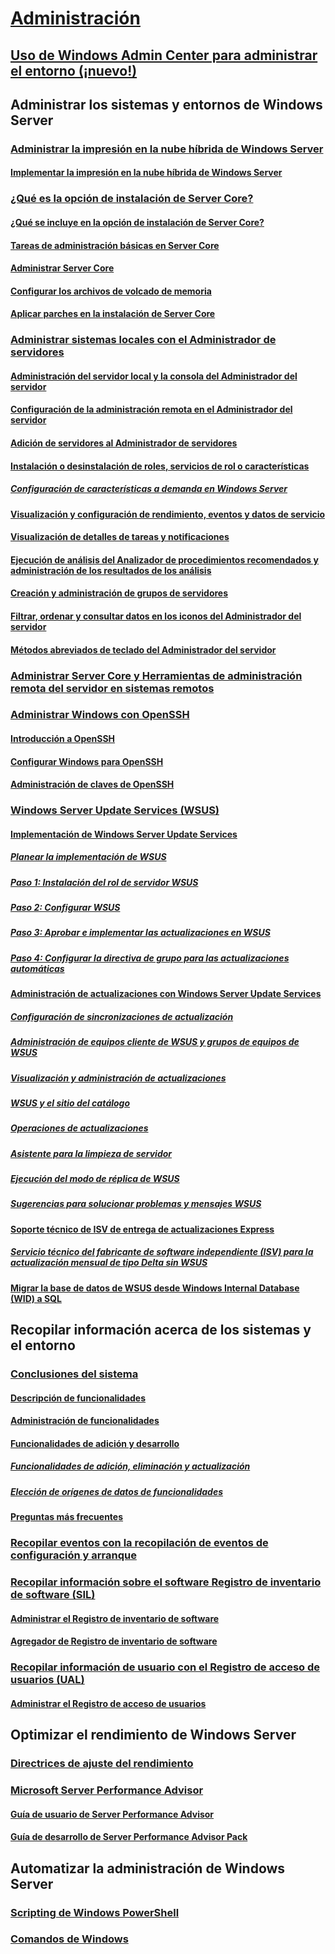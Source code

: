 # [Administración](manage-windows-server.yml)
## [Uso de Windows Admin Center para administrar el entorno (¡nuevo!)](../manage/windows-admin-center/overview.md)
## Administrar los sistemas y entornos de Windows Server
### [Administrar la impresión en la nube híbrida de Windows Server](hybrid-cloud-print/hybrid-cloud-print-overview.md)
#### [Implementar la impresión en la nube híbrida de Windows Server](hybrid-cloud-print/hybrid-cloud-print-deploy.md)
### [¿Qué es la opción de instalación de Server Core?](server-core/what-is-server-core.md)
#### [¿Qué se incluye en la opción de instalación de Server Core?](server-core/server-core-roles-and-services.md)
#### [Tareas de administración básicas en Server Core](server-core/server-core-administer.md)
#### [Administrar Server Core](server-core/server-core-manage.md)
#### [Configurar los archivos de volcado de memoria](server-core/server-core-memory-dump.md)
#### [Aplicar parches en la instalación de Server Core](server-core/server-core-servicing.md)
### [Administrar sistemas locales con el Administrador de servidores](server-manager/server-manager.md)
#### [Administración del servidor local y la consola del Administrador del servidor](server-manager/manage-the-local-server-and-the-server-manager-console.md)
#### [Configuración de la administración remota en el Administrador del servidor](server-manager/configure-remote-management-in-server-manager.md)
#### [Adición de servidores al Administrador de servidores](server-manager/add-servers-to-server-manager.md)
#### [Instalación o desinstalación de roles, servicios de rol o características](server-manager/install-or-uninstall-roles-role-services-or-features.md)
##### [Configuración de características a demanda en Windows Server](server-manager/configure-features-on-demand-in-windows-server.md)
#### [Visualización y configuración de rendimiento, eventos y datos de servicio](server-manager/view-and-configure-performance-event-and-service-data.md)
#### [Visualización de detalles de tareas y notificaciones](server-manager/view-task-details-and-notifications.md)
#### [Ejecución de análisis del Analizador de procedimientos recomendados y administración de los resultados de los análisis](server-manager/run-best-practices-analyzer-scans-and-manage-scan-results.md)
#### [Creación y administración de grupos de servidores](server-manager/create-and-manage-server-groups.md)
#### [Filtrar, ordenar y consultar datos en los iconos del Administrador del servidor](server-manager/filter-sort-and-query-data-in-server-manager-tiles.md)
#### [Métodos abreviados de teclado del Administrador del servidor](server-manager/keyboard-shortcuts-for-server-manager.md)
### [Administrar Server Core y Herramientas de administración remota del servidor en sistemas remotos](../remote/remote-server-administration-tools.md)
### [Administrar Windows con OpenSSH](OpenSSH/OpenSSH_Overview.md)
#### [Introducción a OpenSSH](OpenSSH/OpenSSH_Install_FirstUse.md)
#### [Configurar Windows para OpenSSH](OpenSSH/OpenSSH_Server_Configuration.md)
#### [Administración de claves de OpenSSH](OpenSSH/OpenSSH_KeyManagement.md)
### [Windows Server Update Services (WSUS)](windows-server-update-services/get-started/windows-server-update-services-wsus.md)
#### [Implementación de Windows Server Update Services](windows-server-update-services/deploy/deploy-windows-server-update-services.md)
##### [Planear la implementación de WSUS](windows-server-update-services/plan/plan-your-wsus-deployment.md)
##### [Paso 1: Instalación del rol de servidor WSUS](windows-server-update-services/deploy/1-install-the-wsus-server-role.md)
##### [Paso 2: Configurar WSUS](windows-server-update-services/deploy/2-configure-wsus.md)
##### [Paso 3: Aprobar e implementar las actualizaciones en WSUS](windows-server-update-services/deploy/3-approve-and-deploy-updates-in-wsus.md)
##### [Paso 4: Configurar la directiva de grupo para las actualizaciones automáticas](windows-server-update-services/deploy/4-configure-group-policy-settings-for-automatic-updates.md)
#### [Administración de actualizaciones con Windows Server Update Services](windows-server-update-services/manage/update-management-with-windows-server-update-services.md)
##### [Configuración de sincronizaciones de actualización](windows-server-update-services/manage/setting-up-update-synchronizations.md)
##### [Administración de equipos cliente de WSUS y grupos de equipos de WSUS](windows-server-update-services/manage/managing-wsus-client-computers-and-wsus-computer-groups.md)
##### [Visualización y administración de actualizaciones](windows-server-update-services/manage/viewing-and-managing-updates.md)
##### [WSUS y el sitio del catálogo](windows-server-update-services/manage/wsus-and-the-catalog-site.md)
##### [Operaciones de actualizaciones](windows-server-update-services/manage/updates-operations.md)
##### [Asistente para la limpieza de servidor](windows-server-update-services/manage/the-server-cleanup-wizard.md)
##### [Ejecución del modo de réplica de WSUS](windows-server-update-services/manage/running-wsus-replica-mode.md)
##### [Sugerencias para solucionar problemas y mensajes WSUS](windows-server-update-services/manage/wsus-messages-and-troubleshooting-tips.md)
#### [Soporte técnico de ISV de entrega de actualizaciones Express](windows-server-update-services/deploy/express-update-delivery-isv-support.md)
##### [Servicio técnico del fabricante de software independiente (ISV) para la actualización mensual de tipo Delta sin WSUS](windows-server-update-services/deploy/monthly-delta-update-isv-support-without-WSUS.md)
#### [Migrar la base de datos de WSUS desde Windows Internal Database (WID) a SQL](windows-server-update-services/manage/wid-to-sql-migration.md)

## Recopilar información acerca de los sistemas y el entorno
### [Conclusiones del sistema](..\manage\system-insights\overview.md)
#### [Descripción de funcionalidades](..\manage\system-insights\understanding-capabilities.md)
#### [Administración de funcionalidades](..\manage\system-insights\managing-capabilities.md)
#### [Funcionalidades de adición y desarrollo](..\manage\system-insights\adding-and-developing-capabilities.md)
##### [Funcionalidades de adición, eliminación y actualización](..\manage\system-insights\add-remove-update-capabilities.md)
##### [Elección de orígenes de datos de funcionalidades](..\manage\system-insights\data-sources.md)
#### [Preguntas más frecuentes](..\manage\system-insights\faq.md)
### [Recopilar eventos con la recopilación de eventos de configuración y arranque](Get-started-with-Setup-and-Boot-Event-Collection.md)
### [Recopilar información sobre el software Registro de inventario de software (SIL)](software-inventory-logging/get-started-with-software-inventory-logging.md)
#### [Administrar el Registro de inventario de software](software-inventory-logging/manage-software-inventory-logging.md)
#### [Agregador de Registro de inventario de software](software-inventory-logging/software-inventory-logging-aggregator.md)
### [Recopilar información de usuario con el Registro de acceso de usuarios (UAL)](user-access-logging/get-started-with-user-access-logging.md)
#### [Administrar el Registro de acceso de usuarios](user-access-logging/manage-user-access-logging.md)

## Optimizar el rendimiento de Windows Server
### [Directrices de ajuste del rendimiento](performance-tuning/index.md) 
### [Microsoft Server Performance Advisor](server-performance-advisor/microsoft-server-performance-advisor.md)
#### [Guía de usuario de Server Performance Advisor](server-performance-advisor/server-performance-advisor-users-guide.md)
#### [Guía de desarrollo de Server Performance Advisor Pack](server-performance-advisor/server-performance-advisor-pack-development-guide.md)

## Automatizar la administración de Windows Server
### [Scripting de Windows PowerShell](/powershell/scripting/powershell-scripting?view=powershell-5.1)
### [Comandos de Windows](windows-commands/windows-commands.md)